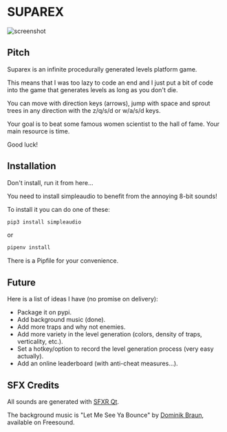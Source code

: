 # SUPAREX

![screenshot](https://raw.githubusercontent.com/arnauddupuis/pygamelib/master/images/suparex-title-screen.png "suparex")

## Pitch

Suparex is an infinite procedurally generated levels platform game.

This means that I was too lazy to code an end and I just put a bit of code into the game that generates levels as long as you don't die.

You can move with direction keys (arrows), jump with space and sprout trees in any direction with the z/q/s/d or w/a/s/d keys.

Your goal is to beat some famous women scientist to the hall of fame. Your main resource is time.

Good luck!

## Installation

Don't install, run it from here...

You need to install simpleaudio to benefit from the annoying 8-bit sounds!

To install it you can do one of these:

```bash
pip3 install simpleaudio
```

or 

```bash
pipenv install
```

There is a Pipfile for your convenience.

## Future

Here is a list of ideas I have (no promise on delivery):
 * Package it on pypi.
 * Add background music (done).
 * Add more traps and why not enemies.
 * Add more variety in the level generation (colors, density of traps, verticality, etc.).
 * Set a hotkey/option to record the level generation process (very easy actually).
 * Add an online leaderboard (with anti-cheat measures...).


## SFX Credits

All sounds are generated with [SFXR Qt](https://github.com/agateau/sfxr-qt).

The background music is "Let Me See Ya Bounce" by [Dominik Braun](https://freesound.org/people/DominikBraun/), available on Freesound.